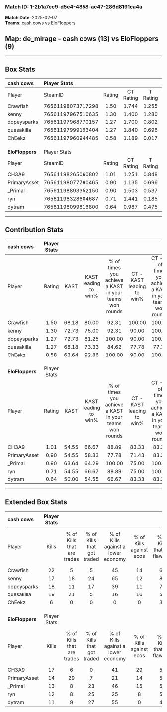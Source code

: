 ### Match ID: 1-2b1a7ee9-d5e4-4858-ac47-286d8191ca4a  
**Match Date**: 2025-02-07  
**Teams**: cash cows vs EloFloppers  

## **Map**: de_mirage - cash cows (13) vs EloFloppers (9)  
---  

## Box Stats  

| **cash cows**   | Player Stats      |        |           |          |       |       |       |         |        |      |     |
| :- | :- | :-: | :-: | :-: | :-: | :-: | :-: | :-: | :-: | :-: | :-: |
| Player          | SteamID           | Rating | CT Rating | T Rating | KAST  |  ADR  | Kills | Assists | Deaths | K/D  | HS% |
| Crawfish        | 76561198073717298 |  1.50  |   1.744   |  1.255   | 68.18 | 108.2 |  22   |    4    |   12   | 1.83 | 31  |
| kenny           | 76561197967510635 |  1.30  |   1.400   |  1.280   | 72.73 | 97.6  |  17   |   14    |   14   | 1.21 | 64  |
| dopeysparks     | 76561197968770157 |  1.27  |   1.700   |  0.802   | 72.73 | 89.0  |  18   |    5    |   14   | 1.29 | 27  |
| quesakilla      | 76561197999193404 |  1.27  |   1.840   |  0.696   | 68.18 | 84.1  |  19   |    8    |   14   | 1.36 | 42  |
| ChEekz          | 76561197960944485 |  0.58  |   1.189   |  0.017   | 63.64 | 37.2  |   6   |    4    |   13   | 0.46 | 33  |
|                 |                   |        |           |          |       |       |       |         |        |      |     |
|                 |                   |        |           |          |       |       |       |         |        |      |     |
|                 |                   |        |           |          |       |       |       |         |        |      |     |
| **EloFloppers** | Player Stats      |        |           |          |       |       |       |         |        |      |     |
| Player          | SteamID           | Rating | CT Rating | T Rating | KAST  |  ADR  | Kills | Assists | Deaths | K/D  | HS% |
| CH3A9           | 76561198265060802 |  1.01  |   1.251   |  0.848   | 54.55 | 68.2  |  17   |    0    |   14   | 1.21 | 41  |
| PrimaryAsset    | 76561198077790465 |  0.90  |   1.135   |  0.696   | 54.55 | 68.8  |  14   |    1    |   14   | 1.00 | 42  |
| _Primal         | 76561198893352150 |  0.90  |   1.503   |  0.537   | 63.64 | 78.6  |  13   |    6    |   17   | 0.76 | 76  |
| ryn             | 76561198328604687 |  0.71  |   1.441   |  0.185   | 54.55 | 68.3  |  12   |    4    |   19   | 0.63 | 83  |
| dytram          | 76561198099816800 |  0.64  |   0.987   |  0.475   | 50.00 | 63.6  |  11   |    2    |   18   | 0.61 | 63  |
---  

## Contribution Stats  

| **cash cows**   | Player Stats |       |                      |                                                        |                           |                                                             |                          |                                                            |
| :- | :-: | :-: | :-: | :-: | :-: | :-: | :-: | :-: |
| Player          |    Rating    | KAST  | KAST leading to win% | % of times you achieve a KAST in your teams won rounds | CT - KAST leading to win% | CT - % of times you achieve a KAST in your teams won rounds | T - KAST leading to win% | T - % of times you achieve a KAST in your teams won rounds |
| Crawfish        |     1.50     | 68.18 |        80.00         |                         92.31                          |          100.00           |                           100.00                            |          50.00           |                           75.00                            |
| kenny           |     1.30     | 72.73 |        75.00         |                         92.31                          |           90.00           |                           100.00                            |          50.00           |                           75.00                            |
| dopeysparks     |     1.27     | 72.73 |        81.25         |                         100.00                         |           90.00           |                           100.00                            |          66.67           |                           100.00                           |
| quesakilla      |     1.27     | 68.18 |        73.33         |                         84.62                          |           77.78           |                            77.78                            |          66.67           |                           100.00                           |
| ChEekz          |     0.58     | 63.64 |        92.86         |                         100.00                         |           90.00           |                           100.00                            |          100.00          |                           100.00                           |
|                 |              |       |                      |                                                        |                           |                                                             |                          |                                                            |
|                 |              |       |                      |                                                        |                           |                                                             |                          |                                                            |
|                 |              |       |                      |                                                        |                           |                                                             |                          |                                                            |
| **EloFloppers** | Player Stats |       |                      |                                                        |                           |                                                             |                          |                                                            |
| Player          |    Rating    | KAST  | KAST leading to win% | % of times you achieve a KAST in your teams won rounds | CT - KAST leading to win% | CT - % of times you achieve a KAST in your teams won rounds | T - KAST leading to win% | T - % of times you achieve a KAST in your teams won rounds |
| CH3A9           |     1.01     | 54.55 |        66.67         |                         88.89                          |           83.33           |                            83.33                            |          50.00           |                           100.00                           |
| PrimaryAsset    |     0.90     | 54.55 |        58.33         |                         77.78                          |           71.43           |                            83.33                            |          40.00           |                           66.67                            |
| _Primal         |     0.90     | 63.64 |        64.29         |                         100.00                         |           75.00           |                           100.00                            |          50.00           |                           100.00                           |
| ryn             |     0.71     | 54.55 |        66.67         |                         88.89                          |           75.00           |                           100.00                            |          50.00           |                           66.67                            |
| dytram          |     0.64     | 50.00 |        54.55         |                         66.67                          |           83.33           |                            83.33                            |          20.00           |                           33.33                            |
---  

## Extended Box Stats  

| **cash cows**   | Player Stats |                            |                            |                                    |                         |                              |                                 |        |                             |                                     |                          |                               |                            |
| :- | :-: | :-: | :-: | :-: | :-: | :-: | :-: | :-: | :-: | :-: | :-: | :-: | :-: |
| Player          |    Kills     | % of Kills that are trades | % of Kills that got traded | % of Kills against a lower economy | % of Kills against ecos | % of Kills that are flawless | % of Kills that are close duels | Deaths | % of Deaths that get traded | % of Deaths against a lower economy | % of Deaths against ecos | % of Deaths that are flawless | % of Deaths that are close |
| Crawfish        |      22      |             5              |             5              |                 45                 |           14            |              64              |                9                |   12   |              8              |                 25                  |            0             |              58               |             8              |
| kenny           |      17      |             18             |             24             |                 65                 |           12            |              82              |                0                |   14   |             14              |                 29                  |            7             |              57               |             0              |
| dopeysparks     |      18      |             11             |             17             |                 39                 |           11            |              72              |                6                |   14   |             14              |                 29                  |            7             |              57               |             14             |
| quesakilla      |      19      |             21             |             5              |                 16                 |           16            |              58              |                0                |   14   |             14              |                 29                  |            0             |              71               |             0              |
| ChEekz          |      6       |             0              |             0              |                 0                  |            0            |              33              |                0                |   13   |             23              |                 15                  |            0             |              31               |             15             |
|                 |              |                            |                            |                                    |                         |                              |                                 |        |                             |                                     |                          |                               |                            |
|                 |              |                            |                            |                                    |                         |                              |                                 |        |                             |                                     |                          |                               |                            |
|                 |              |                            |                            |                                    |                         |                              |                                 |        |                             |                                     |                          |                               |                            |
| **EloFloppers** | Player Stats |                            |                            |                                    |                         |                              |                                 |        |                             |                                     |                          |                               |                            |
| Player          |    Kills     | % of Kills that are trades | % of Kills that got traded | % of Kills against a lower economy | % of Kills against ecos | % of Kills that are flawless | % of Kills that are close duels | Deaths | % of Deaths that get traded | % of Deaths against a lower economy | % of Deaths against ecos | % of Deaths that are flawless | % of Deaths that are close |
| CH3A9           |      17      |             6              |             0              |                 41                 |           29            |              59              |                6                |   14   |              7              |                 14                  |            0             |              86               |             0              |
| PrimaryAsset    |      14      |             29             |             7              |                 21                 |           14            |              50              |                0                |   14   |              0              |                 14                  |            0             |              64               |             7              |
| _Primal         |      13      |             8              |             23             |                 46                 |           15            |              54              |               15                |   17   |             18              |                 24                  |            6             |              53               |             6              |
| ryn             |      12      |             8              |             25             |                 25                 |            8            |              58              |                8                |   19   |             11              |                 16                  |            5             |              74               |             5              |
| dytram          |      11      |             9              |             27             |                 55                 |            0            |              45              |                9                |   18   |             17              |                 22                  |            6             |              56               |             0              |
